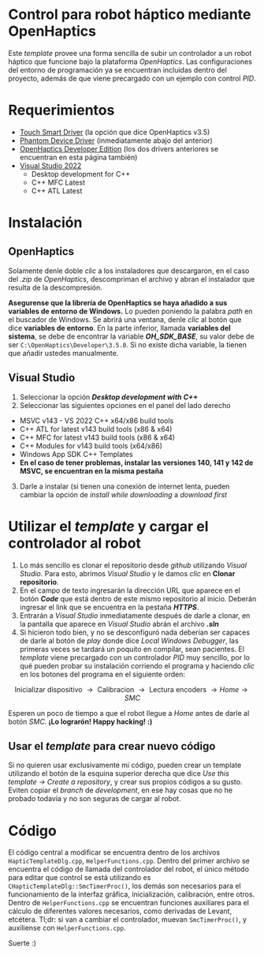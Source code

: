 # Control para robot háptico mediante OpenHaptics
Este *template* provee una forma sencilla de subir un controlador a un robot háptico que funcione bajo la plataforma *OpenHaptics*. Las configuraciones del entorno de programación ya se encuentran incluidas dentro del proyecto, además de que viene precargado con un ejemplo con control *PID*.

# Requerimientos
* [Touch Smart Driver](https://support.3dsystems.com/s/article/Haptic-Device-Drivers?language=en_US) (la opción que dice OpenHaptics v3.5)
* [Phantom Device Driver](https://support.3dsystems.com/s/article/Haptic-Device-Drivers?language=en_US) (inmediatamente abajo del anterior)
* [OpenHaptics Developer Edition](https://support.3dsystems.com/s/article/OpenHaptics-for-Windows-Developer-Edition-v35?language=en_US) (los dos drivers anteriores se encuentran en esta página también)
* [Visual Studio 2022](https://visualstudio.microsoft.com/es/vs/community/)
  * Desktop development for C++
  * C++ MFC Latest
  * C++ ATL Latest

# Instalación
## OpenHaptics
Solamente denle doble *clic* a los instaladores que descargaron, en el caso del *.zip* de *OpenHaptics*, descompriman el archivo y abran el instalador que resulta de la descompresión.

**Asegurense que la librería de OpenHaptics se haya añadido a sus variables de entorno de Windows.** Lo pueden poniendo la palabra *path* en el buscador de Windows. Se abrirá una ventana, denle *clic* al botón que dice **variables de entorno**. En la parte inferior, llamada **variables del sistema**, se debe de encontrar la variable ***OH_SDK_BASE***, su valor debe de ser `C:\OpenHaptics\Developer\3.5.0`. Si no existe dicha variable, la tienen que añadir ustedes manualmente.

## Visual Studio
1. Seleccionar la opción ***Desktop development with C++***
2. Seleccionar las siguientes opciones en el panel del lado derecho
  * MSVC v143 - VS 2022 C++ x64/x86 build tools
  * C++ ATL for latest v143 build tools (x86 & x64)
  * C++ MFC for latest v143 build tools (x86 & x64)
  * C++ Modules for v143 build tools (x64/x86)
  * Windows App SDK C++ Templates
  * **En el caso de tener problemas, instalar las versiones 140, 141 y 142 de MSVC, se encuentran en la misma pestaña**
3. Darle a instalar (si tienen una conexión de internet lenta, pueden cambiar la opción de *install while downloading* a *download first*

# Utilizar el *template* y cargar el controlador al robot
1. Lo más sencillo es clonar el repositorio desde *github* utilizando *Visual Studio*. Para esto, abrimos *Visual Studio* y le damos *clic* en **Clonar repositorio**.
2. En el campo de texto ingresarán la dirección URL que aparece en el botón ***Code*** que está dentro de este mismo repositorio al inicio. Deberán ingresar el link que se encuentra en la pestaña ***HTTPS***.
3. Entrarán a *Visual Studio* inmediatamente después de darle a clonar, en la pantalla que aparece en *Visual Studio* abrán el archivo ***.sln***
4. Si hicieron todo bien, y no se desconfiguró nada deberían ser capaces de darle al botón de *play* donde dice *Local Windows Debugger*, las primeras veces se tardará un poquito en compilar, sean pacientes. El *template* viene precargado con un controlador *PID* muy sencillo, por lo qué pueden probar su instalación corriendo el programa y haciendo *clic* en los botones del programa en el siguiente orden:

$$
\text{Inicializar dispositivo } \rightarrow \text{ Calibracion } \rightarrow \text{ Lectura encoders } \rightarrow { Home } \rightarrow { SMC} 
$$

Esperen un poco de tiempo a que el robot llegue a *Home* antes de darle al botón *SMC*. 
**¡Lo lograrón! Happy hacking! :)**

## Usar el *template* para crear nuevo código
Si no quieren usar exclusivamente mi código, pueden crear un template utilizando el botón de la esquina superior derecha que dice *Use this template $\rightarrow$ Create a repository*, y crear sus propios códigos a su gusto. Eviten copiar el *branch* de *development*, en ese hay cosas que no he probado todavía y no son seguras de cargar al robot.

# Código
El código central a modificar se encuentra dentro de los archivos `HapticTemplateDlg.cpp`, `HelperFunctions.cpp`. Dentro del primer archivo se encuentra el código de llamada del controlador del robot, el único método para editar que control se está utilizando es `CHapticTemplateDlg::SmcTimerProc()`, los demás son necesarios para el funcionamiento de la interfaz gráfica, inicialización, calibración, entre otros. Dentro de `HelperFunctions.cpp` se encuentran funciones auxiliares para el cálculo de diferentes valores necesarios, como derivadas de Levant, etcétera. Tl;dr: si van a cambiar el controlador, muevan `SmcTimerProc()`, y auxiliense con `HelperFunctions.cpp`.

Suerte :)
